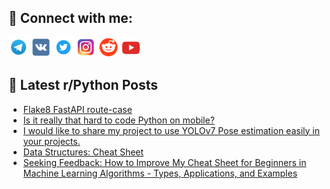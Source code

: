 ## 🔎 Connect with me:
[<img src="https://github.com/bullbesh/bullbesh/blob/main/images/Telegram.png" width="32" height="32" />](https://t.me/bullbesh)
[<img src="https://github.com/bullbesh/bullbesh/blob/main/images/VK.png" width="32" height="32" />](https://vk.com/bullbesh)
[<img src="https://github.com/bullbesh/bullbesh/blob/main/images/Twitter.png" width="32" height="32" />](https://twitter.com/bullbesh1)
[<img src="https://github.com/bullbesh/bullbesh/blob/main/images/Instagram.png" width="32" height="32" />](https://www.instagram.com/bullbesh)
[<img src="https://github.com/bullbesh/bullbesh/blob/main/images/Reddit.png" width="32" height="32" />](https://www.reddit.com/user/bullbesh)
[<img src="https://github.com/bullbesh/bullbesh/blob/main/images/YouTube.png" width="32" height="32" />](https://www.youtube.com/channel/UCtfjRs6uzgq5mfm8S06WTcg)

## 📕 Latest r/Python Posts
<!-- BLOG-POST-LIST:START -->
- [Flake8 FastAPI route-case](https://www.reddit.com/r/Python/comments/10nolqk/flake8_fastapi_routecase/)
- [Is it really that hard to code Python on mobile?](https://www.reddit.com/r/Python/comments/10noe29/is_it_really_that_hard_to_code_python_on_mobile/)
- [I would like to share my project to use YOLOv7 Pose estimation easily in your projects.](https://www.reddit.com/r/Python/comments/10no9g9/i_would_like_to_share_my_project_to_use_yolov7/)
- [Data Structures: Cheat Sheet](https://www.reddit.com/r/Python/comments/10nlxnw/data_structures_cheat_sheet/)
- [Seeking Feedback: How to Improve My Cheat Sheet for Beginners in Machine Learning Algorithms - Types, Applications, and Examples](https://www.reddit.com/r/Python/comments/10nlp3a/seeking_feedback_how_to_improve_my_cheat_sheet/)
<!-- BLOG-POST-LIST:END -->
